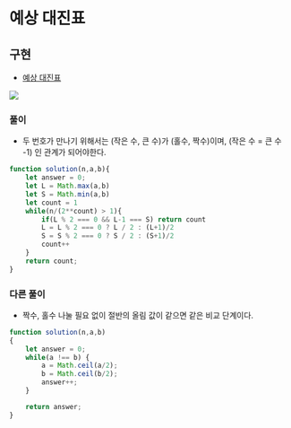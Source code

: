 # 예상 대진표

## 구현 
  - [예상 대진표](https://programmers.co.kr/learn/courses/30/lessons/12985)

  <img src="https://user-images.githubusercontent.com/62092665/138707350-9aafb114-e077-4fcd-b4be-30565cac965e.png">


### 풀이
  - 두 번호가 만나기 위해서는 (작은 수, 큰 수)가 (홀수, 짝수)이며, (작은 수 = 큰 수 -1) 인 관계가 되어야한다.

```javascript
function solution(n,a,b){
    let answer = 0;
    let L = Math.max(a,b)
    let S = Math.min(a,b)
    let count = 1
    while(n/(2**count) > 1){
        if(L % 2 === 0 && L-1 === S) return count
        L = L % 2 === 0 ? L / 2 : (L+1)/2
        S = S % 2 === 0 ? S / 2 : (S+1)/2
        count++
    }
    return count;
}
```

### 다른 풀이
  - 짝수, 홀수 나눌 필요 없이 절반의 올림 값이 같으면 같은 비교 단계이다.

```javascript
function solution(n,a,b)
{
    let answer = 0;
    while(a !== b) {
        a = Math.ceil(a/2);
        b = Math.ceil(b/2);
        answer++;
    }

    return answer;
}
```